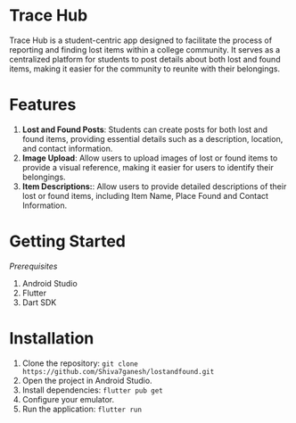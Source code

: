 # Trace Hub
Trace Hub is a student-centric app designed to facilitate the process of reporting and finding 
lost items within a college community. It serves as a centralized platform for students to post 
details about both lost and found items, making it easier for the community to reunite with their belongings.

# Features
1. **Lost and Found Posts**: Students can create posts for both lost and found items, providing essential
details such as a description, location, and contact information.
2. **Image Upload**: Allow users to upload images of lost or found items to provide a visual reference, 
making it easier for users to identify their belongings.
3. **Item Descriptions:**: Allow users to provide detailed descriptions of their lost or found items, 
including Item Name, Place Found and Contact Information.

# Getting Started
_Prerequisites_
1. Android Studio
2. Flutter
3. Dart SDK

# Installation
1. Clone the repository:
   `git clone https://github.com/Shiva7ganesh/lostandfound.git`
2. Open the project in Android Studio.
3. Install dependencies:
   `flutter pub get`
4. Configure your emulator.
5. Run the application:
   `flutter run`
